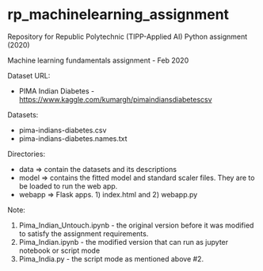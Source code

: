 # rp_machinelearning_assignment

Repository for Republic Polytechnic (TIPP-Applied AI) Python assignment (2020)

Machine learning fundamentals assignment - Feb 2020

Dataset URL: 
- PIMA Indian Diabetes - https://www.kaggle.com/kumargh/pimaindiansdiabetescsv

Datasets:
- pima-indians-diabetes.csv
- pima-indians-diabetes.names.txt

Directories:
- data => contain the datasets and its descriptions
- model => contains the fitted model and standard scaler files.  They are to be loaded to run the web app.
- webapp => Flask apps.  1) index.html and 2) webapp.py

Note:
1. Pima_Indian_Untouch.ipynb - the original version before it was modified to satisfy the assignment requirements.
2. Pima_Indian.ipynb - the modified version that can run as jupyter notebook or script mode
3. Pima_India.py - the script mode as mentioned above #2.
